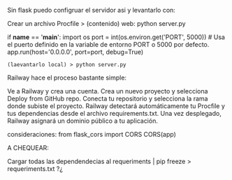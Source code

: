 Sin flask puedo configruar el servidor asi y levantarlo con:


Crear un archivo Procfile > (contenido) web: python server.py

if __name__ == '__main__':
    import os
    port = int(os.environ.get('PORT', 5000))  # Usa el puerto definido en la variable de entorno PORT o 5000 por defecto.
    app.run(host='0.0.0.0', port=port, debug=True)


    (laevantarlo local) > python server.py

Railway hace el proceso bastante simple:

Ve a Railway y crea una cuenta.
Crea un nuevo proyecto y selecciona Deploy from GitHub repo.
Conecta tu repositorio y selecciona la rama donde subiste el proyecto.
Railway detectará automáticamente tu Procfile y tus dependencias desde el archivo requirements.txt.
Una vez desplegado, Railway asignará un dominio público a tu aplicación.

consideraciones:
from flask_cors import CORS
CORS(app)

A CHEQUEAR:

Cargar todas las dependendecias al requeriments | pip freeze > requeriments.txt ?¿